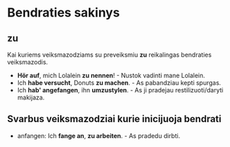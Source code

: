 # Bendraties sakinys 

## zu

Kai kuriems veiksmazodziams su preveiksmiu **zu** reikalingas bendraties veiksmazodis.

- **Hör auf**, mich Lolalein **zu nennen**! - Nustok vadinti mane Lolalein.
- Ich **habe versucht**, Donuts **zu machen**. - As pabandziau kepti spurgas.
- Ich **hab' angefangen**, ihn **umzustylen**. - As ji pradejau restilizuoti/daryti makijaza.

## Svarbus veiksmazodziai kurie inicijuoja bendrati

- anfangen: Ich **fange an**, **zu arbeiten**. - As pradedu dirbti.
